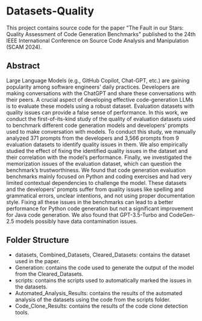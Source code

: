 # Datasets-Quality

This project contains source code for the paper "The Fault in our Stars: Quality Assessment of Code
Generation Benchmarks" published to the 24th IEEE International Conference on Source Code Analysis and Manipulation (SCAM 2024).

## Abstract
Large Language Models (e.g., GitHub Copilot, Chat-GPT, etc.) are gaining popularity among software engineers' daily practices. Developers are making conversations with the ChatGPT and share these conversations with their peers. A crucial aspect of developing effective code-generation LLMs is to evaluate these models using a robust dataset. Evaluation datasets with quality issues can provide a false sense of performance. In this work, we conduct the first-of-its-kind study of the quality of evaluation datasets used to benchmark different code generation models and developers’ prompts used to make conversation with models. To conduct this study, we manually analyzed 371 prompts from the developers and 3,566 prompts from 9 evaluation datasets to identify quality issues in them. We also empirically studied the effect of fixing the identified quality issues in the dataset and their correlation with the model’s performance. Finally, we investigated the memorization issues of the evaluation dataset, which can question the benchmark’s trustworthiness. We found that code generation evaluation benchmarks mainly focused on Python and coding exercises and had very limited contextual dependencies to challenge the model. These datasets and the developers’ prompts suffer from quality issues like spelling and grammatical errors, unclear intentions, and not using proper documentation style. Fixing all these issues in the benchmarks can lead to a better performance for Python code generation but not a significant improvement for Java code generation. We also found that GPT-3.5-Turbo and CodeGen-2.5 models possibly have data contamination issues.

## Folder Structure

- datasets, Combined_Datasets, Cleared_Datasets: contains the dataset used in the paper.
- Generation: contains the code used to generate the output of the model from the Cleared_Datasets.
- scripts: contains the scripts used to automatically marked the issues in the datasets.
- Automated_Analysis_Results: contains the results of the automated analysis of the datasets using the code from the scripts folder.
- Code_Clone_Results: contains the results of the code clone detection tools.





